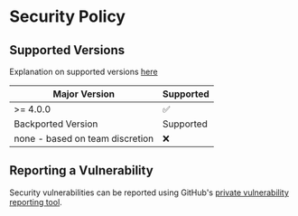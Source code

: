 # Security Policy

## Supported Versions

Explanation on supported versions [here](https://github.com/certbot/certbot/wiki/Architectural-Decision-Records#-update-to-certbots-version-policy-and-end-of-life-support-on-previous-major-versions)

| Major Version | Supported          |
| ------- | ------------------ |
| >= 4.0.0   | :white_check_mark: |
| Backported Version | Supported          |
| none - based on team discretion | :x:                |


## Reporting a Vulnerability

Security vulnerabilities can be reported using GitHub's [private vulnerability reporting tool](https://github.com/certbot/certbot/security/advisories/new).
